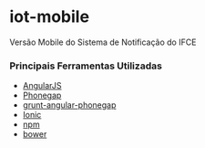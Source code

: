 iot-mobile
==========

Versão Mobile do Sistema de Notificação do IFCE

### Principais Ferramentas Utilizadas

* [AngularJS](http://angularjs.org/)
* [Phonegap](http://phonegap.com/)
* [grunt-angular-phonegap](https://github.com/dsimard/grunt-angular-phonegap)
* [Ionic](http://ionicframework.com/)
* [npm](https://www.npmjs.org)
* [bower](http://bower.io/)